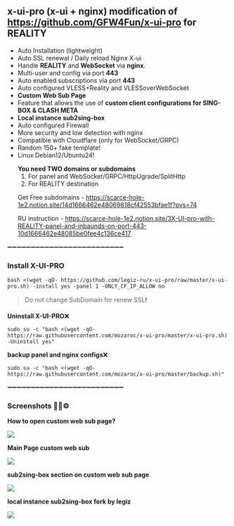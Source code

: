 ## x-ui-pro (x-ui + nginx) modification of https://github.com/GFW4Fun/x-ui-pro for REALITY
- Auto Installation (lightweight)
- Auto SSL renewal / Daily reload Nginx X-ui
- Handle **REALITY** and **WebSocket** via **nginx**.
- Multi-user and config via port **443**
- Auto enabled subscriptions via port **443**
- Auto configured VLESS+Reality and VLESSoverWebSocket
- **Custom Web Sub Page**
- Feature that allows the use of **custom client configurations for SING-BOX & CLASH META**
- **Local instance sub2sing-box**
- Auto configured Firewall
- More security and low detection with nginx
- Compatible with Cloudflare (only for WebSocket/GRPC)
- Random 150+ fake template!
- Linux Debian12/Ubuntu24!
  >
   **You need TWO domains or subdomains**
  1. For panel and WebSocket/GRPC/HttpUgrade/SplitHttp
  2. For REALITY destination
  >
  Get Free subdomains - https://scarce-hole-1e2.notion.site/14d1666462e48069818cf42553bfae1f?pvs=74
  >
  RU instruction - https://scarce-hole-1e2.notion.site/3X-UI-pro-with-REALITY-panel-and-inbaunds-on-port-443-10d1666462e48085be0fee4c136ce417
  
➖➖➖➖➖➖➖➖➖➖➖➖➖➖➖➖➖➖➖➖➖➖➖➖➖

### Install X-UI-PRO

```
bash <(wget -qO- https://github.com/legiz-ru/x-ui-pro/raw/master/x-ui-pro.sh) -install yes -panel 1 -ONLY_CF_IP_ALLOW no
```
> 
> Do not change SubDomain for renew SSL❗


**Uninstall X-UI-PRO**:x:
```
sudo su -c "bash <(wget -qO- https://raw.githubusercontent.com/mozaroc/x-ui-pro/master/x-ui-pro.sh) -Uninstall yes"
```

**backup panel and nginx configs**:x:
```
sudo su -c "bash <(wget -qO- https://raw.githubusercontent.com/mozaroc/x-ui-pro/master/backup.sh)"
```

➖➖➖➖➖➖➖➖➖➖➖➖➖➖➖➖➖➖➖➖➖➖➖➖➖
### Screenshots :wrench:🐧⚙️
>
**How to open custom web sub page?**
>
![](https://github.com/legiz-ru/x-ui-pro/blob/master/media/CustomWebSubHow2Open.png?raw=true)
>
**Main Page custom web sub**
>
![](https://github.com/legiz-ru/x-ui-pro/blob/master/media/CustomWebSub.png?raw=true)
>
**sub2sing-box section on custom web sub page**
>
![](https://github.com/legiz-ru/x-ui-pro/blob/master/media/CustomWebSubSingBox.png?raw=true)
>
**local instance sub2sing-box fork by legiz**
>
![](https://github.com/legiz-ru/x-ui-pro/blob/master/media/sub2sing.png?raw=true)
